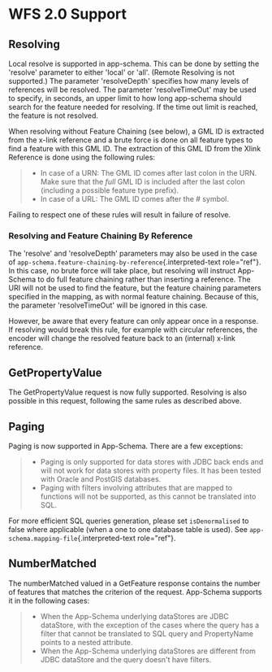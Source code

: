 # WFS 2.0 Support

## Resolving

Local resolve is supported in app-schema. This can be done by setting the 'resolve' parameter to either 'local' or 'all'. (Remote Resolving is not supported.) The parameter 'resolveDepth' specifies how many levels of references will be resolved. The parameter 'resolveTimeOut' may be used to specify, in seconds, an upper limit to how long app-schema should search for the feature needed for resolving. If the time out limit is reached, the feature is not resolved.

When resolving without Feature Chaining (see below), a GML ID is extracted from the x-link reference and a brute force is done on all feature types to find a feature with this GML ID. The extraction of this GML ID from the Xlink Reference is done using the following rules:

> -   In case of a URN: The GML ID comes after last colon in the URN. Make sure that the *full* GML ID is included after the last colon (including a possible feature type prefix).
> -   In case of a URL: The GML ID comes after the \# symbol.

Failing to respect one of these rules will result in failure of resolve.

### Resolving and Feature Chaining By Reference

The 'resolve' and 'resolveDepth' parameters may also be used in the case of `app-schema.feature-chaining-by-reference`{.interpreted-text role="ref"}. In this case, no brute force will take place, but resolving will instruct App-Schema to do full feature chaining rather than inserting a reference. The URI will not be used to find the feature, but the feature chaining parameters specified in the mapping, as with normal feature chaining. Because of this, the parameter 'resolveTimeOut' will be ignored in this case.

However, be aware that every feature can only appear once in a response. If resolving would break this rule, for example with circular references, the encoder will change the resolved feature back to an (internal) x-link reference.

## GetPropertyValue

The GetPropertyValue request is now fully supported. Resolving is also possible in this request, following the same rules as described above.

## Paging

Paging is now supported in App-Schema. There are a few exceptions:

> -   Paging is only supported for data stores with JDBC back ends and will not work for data stores with property files. It has been tested with Oracle and PostGIS databases.
> -   Paging with filters involving attributes that are mapped to functions will not be supported, as this cannot be translated into SQL.

For more efficient SQL queries generation, please set `isDenormalised` to false where applicable (when a one to one database table is used). See `app-schema.mapping-file`{.interpreted-text role="ref"}.

## NumberMatched

The numberMatched valued in a GetFeature response contains the number of features that matches the criterion of the request. App-Schema supports it in the following cases:

> -   When the App-Schema underlying dataStores are JDBC dataStore, with the exception of the cases where the query has a filter that cannot be translated to SQL query and PropertyName points to a nested attribute.
> -   When the App-Schema underlying dataStores are different from JDBC dataStore and the query doesn't have filters.
